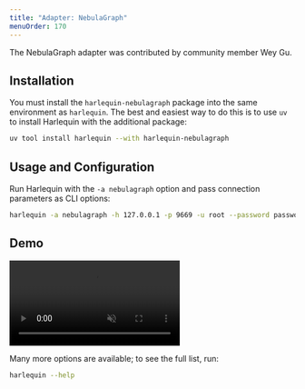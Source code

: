 ```yaml
---
title: "Adapter: NebulaGraph"
menuOrder: 170
---
```


The NebulaGraph adapter was contributed by community member Wey Gu.

## Installation

You must install the `harlequin-nebulagraph` package into the same environment as `harlequin`. The best and easiest way to do this is to use `uv` to install Harlequin with the additional package:

```bash
uv tool install harlequin --with harlequin-nebulagraph
```

## Usage and Configuration

Run Harlequin with the `-a nebulagraph` option and pass connection parameters as CLI options:

```bash
harlequin -a nebulagraph -h 127.0.0.1 -p 9669 -u root --password password
```

## Demo

<video autoplay loop muted playsinline controls class="my-4">
    Your browser does not support .mp4
    <source src="https://github.com/wey-gu/harlequin-nebulagraph/assets/1651790/b27c0ea2-4080-4313-9607-285e477d1898" type="video/mp4" />
</video>

Many more options are available; to see the full list, run:

```bash
harlequin --help
```
